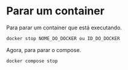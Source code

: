 # Parar um container

Para parar um container que está executando.

```bash
docker stop NOME_DO_DOCKER ou ID_DO_DOCKER
```

Agora, para parar o compose.

```bash
docker compose stop
```